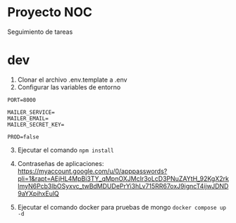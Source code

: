 # Proyecto NOC

Seguimiento de tareas

# dev

1. Clonar el archivo .env.template a .env
2. Configurar las variables de entorno
```
PORT=8000

MAILER_SERVICE=
MAILER_EMAIL=
MAILER_SECRET_KEY=

PROD=false
```

3. Ejecutar el comando ``` npm install ```

4. Contraseñas de aplicaciones: https://myaccount.google.com/u/0/apppasswords?pli=1&rapt=AEjHL4MpBi3TY_qMpnOXJMcIr3oLcD3PNuZAYtH_92KgX2rklmyN6Pcb3lbOSyxvc_twBdMDUDePrYi3hLv715RR67oxJ9igncT4ijwJDND9aYXpihxEulQ

5. Ejecutar el comando docker para pruebas de mongo ``` docker compose up -d ```